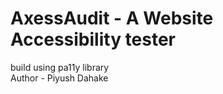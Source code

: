 # AxessAudit - A Website Accessibility tester
build using pa11y library <br>
Author - Piyush Dahake
